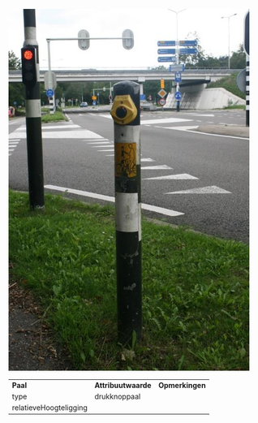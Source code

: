 ![drukknoppaal.JPG](media/e73e39708a1a48b6d29973443a0d68063b5e5b38.jpg)

|                        |                     |                 |
|------------------------|---------------------|-----------------|
| **Paal**               | **Attribuutwaarde** | **Opmerkingen** |
| type                   | drukknoppaal        |                 |
| relatieveHoogteligging |                     |                 |
